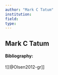 ```yaml
---
author: "Mark C Tatum"
institution:
field:
type:
---
```


## Mark C Tatum
#### Bibliography:

![[@Olsen2012-gr]]